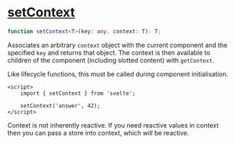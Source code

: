 # [setContext](https://svelte.dev/docs/svelte#setcontext)
```ts
function setContext<T>(key: any, context: T): T;
```
Associates an arbitrary `context` object with the current component and the specified `key` and returns that object. The context is then available to children of the component (including slotted content) with `getContext`.

Like lifecycle functions, this must be called during component initialisation.
```sveltehtml
<script>
	import { setContext } from 'svelte';

	setContext('answer', 42);
</script>
```
Context is not inherently reactive. If you need reactive values in context then you can pass a store into context, which _will_ be reactive.
